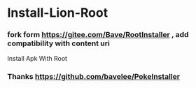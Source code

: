 # Install-Lion-Root

### fork form https://gitee.com/Bave/RootInstaller , add compatibility with content uri

Install Apk With Root

### Thanks https://github.com/bavelee/PokeInstaller

